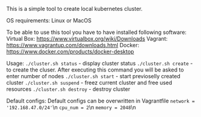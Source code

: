 This is a simple tool to create local kubernetes cluster.

OS requirements: Linux or MacOS

To be able to use this tool you have to have installed following software:
Virtual Box: https://www.virtualbox.org/wiki/Downloads
Vagrant: https://www.vagrantup.com/downloads.html
Docker: https://www.docker.com/products/docker-desktop

Usage:
    ```./cluster.sh status``` - display cluster status
    ```./cluster.sh create``` - to create the cluser. After executing this command you will be asked to enter number of nodes
    ```./cluster.sh start``` - start previoselly created cluster
    ```./cluster.sh suspend``` - freez current cluster and free used resources
    ```./cluster.sh destroy``` - destroy cluster



Default configs:
    Default configs can be overwritten in Vagrantfile
    ```network = '192.168.47.0/24'```\n
    ```cpu_num = 2```\n
    ```memory = 2048```\n
